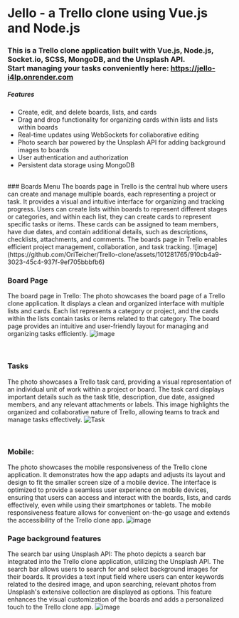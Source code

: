 # Jello - a Trello clone using Vue.js and Node.js

### This is a Trello clone application built with Vue.js, Node.js, Socket.io, SCSS, MongoDB, and the Unsplash API. <br> Start managing your tasks conveniently here: <a href="https://jello-i4lp.onrender.com/#/board/642bfd4ba630b6e9a10f9085">https://jello-i4lp.onrender.com</a><br>
##### Features
- Create, edit, and delete boards, lists, and cards
- Drag and drop functionality for organizing cards within lists and lists within boards
- Real-time updates using WebSockets for collaborative editing
- Photo search bar powered by the Unsplash API for adding background images to boards
- User authentication and authorization
- Persistent data storage using MongoDB
<br>
### Boards Menu
The boards page in Trello is the central hub where users can create and manage multiple boards, each representing a project or task. It provides a visual and intuitive interface for organizing and tracking progress. Users can create lists within boards to represent different stages or categories, and within each list, they can create cards to represent specific tasks or items. These cards can be assigned to team members, have due dates, and contain additional details, such as descriptions, checklists, attachments, and comments. The boards page in Trello enables efficient project management, collaboration, and task tracking.
![image](https://github.com/OriTeicher/Trello-clone/assets/101281765/910cb4a9-3023-45c4-937f-9ef705bbbfb6)


### Board Page
The board page in Trello:
The photo showcases the board page of a Trello clone application. It displays a clean and organized interface with multiple lists and cards. Each list represents a category or project, and the cards within the lists contain tasks or items related to that category. The board page provides an intuitive and user-friendly layout for managing and organizing tasks efficiently.
![image](https://github.com/OriTeicher/Trello-clone/assets/101281765/7577efc5-d28b-4516-a311-8e964eb7f1dd)

<br>

### Tasks
The photo showcases a Trello task card, providing a visual representation of an individual unit of work within a project or board.
The task card displays important details such as the task title, description, due date, assigned members, and any relevant attachments or labels.
This image highlights the organized and collaborative nature of Trello, allowing teams to track and manage tasks effectively. 
![Task](https://github.com/OriTeicher/Jello/assets/119428349/b01db122-0d7d-441b-9c1d-0f22c7faef35)

<br>

### Mobile:
The photo showcases the mobile responsiveness of the Trello clone application. It demonstrates how the app adapts and adjusts its layout and design to fit the smaller screen size of a mobile device. The interface is optimized to provide a seamless user experience on mobile devices, ensuring that users can access and interact with the boards, lists, and cards effectively, even while using their smartphones or tablets. The mobile responsiveness feature allows for convenient on-the-go usage and extends the accessibility of the Trello clone app.
![image](https://github.com/OriTeicher/Trello-clone/assets/101281765/bc5025aa-1a8f-47da-b22a-536c9c0128e2)
<br>

### Page background features
The search bar using Unsplash API:
The photo depicts a search bar integrated into the Trello clone application, utilizing the Unsplash API. The search bar allows users to search for and select background images for their boards. It provides a text input field where users can enter keywords related to the desired image, and upon searching, relevant photos from Unsplash's extensive collection are displayed as options. This feature enhances the visual customization of the boards and adds a personalized touch to the Trello clone app.
![image](https://github.com/OriTeicher/Trello-clone/assets/101281765/7a6c8f95-686a-413f-a6ba-964791fb3c81)






